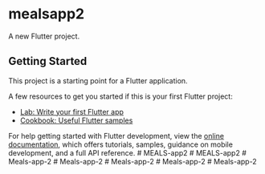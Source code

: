 # mealsapp2

A new Flutter project.

## Getting Started

This project is a starting point for a Flutter application.

A few resources to get you started if this is your first Flutter project:

- [Lab: Write your first Flutter app](https://docs.flutter.dev/get-started/codelab)
- [Cookbook: Useful Flutter samples](https://docs.flutter.dev/cookbook)

For help getting started with Flutter development, view the
[online documentation](https://docs.flutter.dev/), which offers tutorials,
samples, guidance on mobile development, and a full API reference.
#   M E A L S - a p p 2  
 #   M E A L S - a p p 2  
 #   M e a l s - a p p - 2  
 #   M e a l s - a p p - 2  
 #   M e a l s - a p p - 2  
 #   M e a l s - a p p - 2  
 #   M e a l s - a p p - 2  
 
